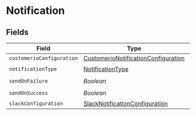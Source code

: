 # Notification


## Fields

| Field                                                                                             | Type                                                                                              | Required                                                                                          | Description                                                                                       |
| ------------------------------------------------------------------------------------------------- | ------------------------------------------------------------------------------------------------- | ------------------------------------------------------------------------------------------------- | ------------------------------------------------------------------------------------------------- |
| `customerioConfiguration`                                                                         | [CustomerioNotificationConfiguration](../../models/shared/CustomerioNotificationConfiguration.md) | :heavy_minus_sign:                                                                                | N/A                                                                                               |
| `notificationType`                                                                                | [NotificationType](../../models/shared/NotificationType.md)                                       | :heavy_check_mark:                                                                                | N/A                                                                                               |
| `sendOnFailure`                                                                                   | *Boolean*                                                                                         | :heavy_check_mark:                                                                                | N/A                                                                                               |
| `sendOnSuccess`                                                                                   | *Boolean*                                                                                         | :heavy_check_mark:                                                                                | N/A                                                                                               |
| `slackConfiguration`                                                                              | [SlackNotificationConfiguration](../../models/shared/SlackNotificationConfiguration.md)           | :heavy_minus_sign:                                                                                | N/A                                                                                               |